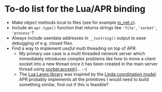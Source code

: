 # To-do list for the Lua/APR binding

 * Make object methods local to files (see for example [io_net.c](https://github.com/xolox/lua-apr/blob/master/src/io_net.c)).
 * Include an `apr.type()` function that returns strings like `'file'`, `'socket'`, `'process'`?
 * Always include userdata addresses in `__tostring()` output to ease debugging of e.g. closed files.
 * Find a way to implement *useful* multi threading on top of APR:
   * My primary use case is a multi threaded network server which immediately introduces complex problems like how to move a client socket into a new thread once it has been created in the main server thread using [socket:accept()](http://peterodding.com/code/lua/apr/docs/#socket:accept)… :-(
   * The [Lua Lanes library](http://kotisivu.dnainternet.net/askok/bin/lanes/) was inspired by the [Linda coordination model](http://en.wikipedia.org/wiki/Linda_%28coordination_language%29). APR probably implements all the primitives I would need to build something similar, find out if this is feasible?
